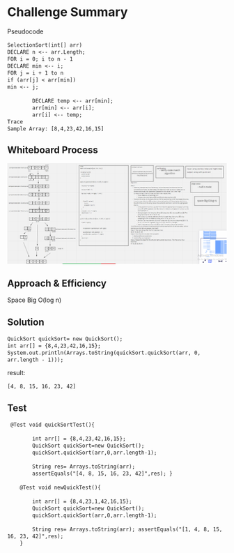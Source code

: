 # Challenge Summary
<!-- Description of the challenge -->

Pseudocode
```
SelectionSort(int[] arr)
DECLARE n <-- arr.Length;
FOR i = 0; i to n - 1  
DECLARE min <-- i;
FOR j = i + 1 to n
if (arr[j] < arr[min])
min <-- j;

        DECLARE temp <-- arr[min];
        arr[min] <-- arr[i];
        arr[i] <-- temp;
Trace
Sample Array: [8,4,23,42,16,15]
```

## Whiteboard Process
<!-- Embedded whiteboard image -->

![](challenge28.PNG)

## Approach & Efficiency
<!-- What approach did you take? Why? What is the Big O space/time for this approach? -->

Space Big O(log n)

## Solution
<!-- Show how to run your code, and examples of it in action -->

```
QuickSort quickSort= new QuickSort();
int arr[] = {8,4,23,42,16,15};
System.out.println(Arrays.toString(quickSort.quickSort(arr, 0, arr.length - 1)));
```
result:
```
[4, 8, 15, 16, 23, 42]
```

## Test
```
 @Test void quickSortTest(){

        int arr[] = {8,4,23,42,16,15};
        QuickSort quickSort=new QuickSort();
        quickSort.quickSort(arr,0,arr.length-1);

        String res= Arrays.toString(arr);
        assertEquals("[4, 8, 15, 16, 23, 42]",res); }

    @Test void newQuickTest(){

        int arr[] = {8,4,23,1,42,16,15};
        QuickSort quickSort=new QuickSort();
        quickSort.quickSort(arr,0,arr.length-1);

        String res= Arrays.toString(arr); assertEquals("[1, 4, 8, 15, 16, 23, 42]",res);
    }
```